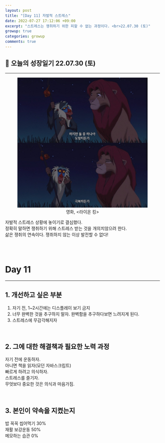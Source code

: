 ```yaml
---
layout: post
title: "[Day 11] 자발적 스트레스"
date: 2022-07-27 17:12:06 +09:00
excerpt: "스트레스는 쟁취하기 위한 피할 수 없는 과정이다. <br>22.07.30 (토)"
growup: true
categories: growup
comments: true
---
```

## 📒 오늘의 성장일기 22.07.30 (토)
---------------------------

<figure>
    <a href="/assets/img/grow/2022-07-30/fighting.jpg"><img src="/assets/img/grow/2022-07-30/fighting.jpg"></a>    
    <figcaption style="text-align:center">영화, &lt;라이온 킹&gt;</figcaption>
</figure>

자발적 스트레스 상황에 놓이기로 결심했다.  
정확히 말하면 쟁취하기 위해 스트레스 받는 것을 개의치않으려 한다.  
삶은 쟁취의 연속이다. 쟁취하지 않는 이상 발전할 수 없다!  

<br>
<br>

# Day 11
---
## 1. 개선하고 싶은 부분
1. 자기 전, 1~2시간에는 디스플레이 보기 금지
2. 너무 완벽한 것을 추구하지 말자. 완벽함을 추구하다보면 느려지게 된다.
3. 스트레스에 무감각해지자

<br>

## 2. 그에 대한 해결책과 필요한 노력 과정
자기 전에 운동하자.  
아니면 책을 읽자(모던 자바스크립트)  
빠르게 하려고 의식하자.  
스트레스를 즐기자.  
무엇보다 중요한 것은 의식과 마음가짐.  


<br>

## 3. 본인이 약속을 지켰는지
밥 꼭꼭 씹어먹기 30%  
재활 보강운동 50%  
메모하는 습관 0%  


<br>
<br>
<br>

[jekyll-docs]: https://jekyllrb.com/docs/home
[jekyll-gh]:   https://github.com/jekyll/jekyll
[jekyll-talk]: https://talk.jekyllrb.com/
